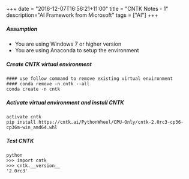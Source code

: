 +++
date = "2016-12-07T16:56:21+11:00"
title = "CNTK Notes - 1"
description="AI Framework from Microsoft"
tags = ["AI"]
+++


#####  Assumption

* You are using Windows 7 or higher version
* You are using Anaconda to setup the environment

#####  Create CNTK virtual environment

    #### use follow command to remove existing virtual environment
    #### conda remove -n cntk --all
    conda create -n cntk 

#####  Activate virtual environment and install CNTK

    activate cntk
    pip install https://cntk.ai/PythonWheel/CPU-Only/cntk-2.0rc3-cp36-cp36m-win_amd64.whl

#####  Test CNTK

    python
    >>> import cntk
    >>> cntk.__version__
    '2.0rc3'



